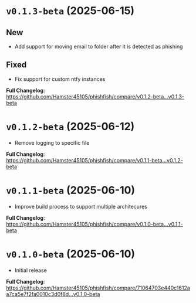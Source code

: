 # `v0.1.3-beta` (2025-06-15)

## New
- Add support for moving email to folder after it is detected as phishing

## Fixed
- Fix support for custom ntfy instances

**Full Changelog**: https://github.com/Hamster45105/phishfish/compare/v0.1.2-beta...v0.1.3-beta


# `v0.1.2-beta` (2025-06-12)

- Remove logging to specific file

**Full Changelog**: https://github.com/Hamster45105/phishfish/compare/v0.1.1-beta...v0.1.2-beta


# `v0.1.1-beta` (2025-06-10)

- Improve build process to support multiple architecures

**Full Changelog**: https://github.com/Hamster45105/phishfish/compare/v0.1.0-beta...v0.1.1-beta


# `v0.1.0-beta` (2025-06-10)

- Initial release

**Full Changelog**: https://github.com/Hamster45105/phishfish/compare/71064703e440c1612aa7ca5e7f2fa0010c3d0f8d...v0.1.0-beta
